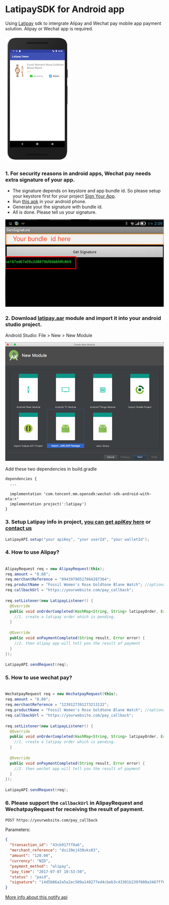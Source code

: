 # LatipaySDK for Android app

Using [Latipay](http://www.latipay.net) sdk to intergrate Alipay and Wechat pay mobile app payment solution. Alipay or Wechat app is required.

![](screenshot/home.png?a)

### 1. For security reasons in android apps, Wechat pay needs extra signature of your app.

* The signature depends on keystore and app bundle id. So please setup your keystore first for your project [Sign Your App](https://developer.android.com/studio/publish/app-signing).
* Run [this apk](https://open.weixin.qq.com/zh_CN/htmledition/res/dev/download/sdk/Gen_Signature_Android.apk) in your android phone.
* Generate your the signature with bundle id.
* All is done. Please tell us your signature.

![](screenshot/chapter8_5_3.png)

### 2. Download [latipay.aar](https://github.com/Latipay/LatipaySDK-Android-Demo/raw/master/latipay/latipay.aar?1525301264551) module and import it into your android studio project.

Android Studio: File > New > New Module

![](screenshot/framework.png)


Add these two dependencies in build.gradle

```
dependencies {
  ...

  implementation 'com.tencent.mm.opensdk:wechat-sdk-android-with-mta:+'
  implementation project(':latipay')
}
```

### 3. Setup Latipay info in project, [you can get apiKey here](https://merchant.latipay.net) or [contact us](http://www.latipay.net/contact/)

```java
LatipayAPI.setup("your apiKey", "your userId", "your walletId");

```

### 4. How to use Alipay?

```java

AlipayRequest req = new AlipayRequest(this);
req.amount = "8.88";
req.merchantReference = "89439798527864287364";
req.productName = "Fossil Women's Rose Goldtone Blane Watch"; //optional
req.callbackUrl = "https://yourwebsite.com/pay_callback";

req.setListener(new LatipayListener() {
  @Override
  public void onOrderCompleted(HashMap<String, String> latipayOrder, Error error) {
    //1. create a latipay order which is pending.
  }

  @Override
  public void onPaymentCompleted(String result, Error error) {
    //2. then alipay app will tell you the result of payment
  }
});

LatipayAPI.sendRequest(req);
```

### 5. How to use wechat pay?

```java

WechatpayRequest req = new WechatpayRequest(this);
req.amount = "8.88";
req.merchantReference = "1239127391273213132";
req.productName = "Fossil Women's Rose Goldtone Blane Watch"; //optional
req.callbackUrl = "https://yourwebsite.com/pay_callback";

req.setListener(new LatipayListener() {
  @Override
  public void onOrderCompleted(HashMap<String, String> latipayOrder, Error error) {
    //1. create a latipay order which is pending.
  }

  @Override
  public void onPaymentCompleted(String result, Error error) {
    //2. then wechat app will tell you the result of payment
  }
});

LatipayAPI.sendRequest(req);
```

### 6. Please support the `callbackUrl` in AlipayRequest and WechatpayRequest for receiving the result of payment.

```
POST https://yourwebsite.com/pay_callback
```

Parameters:

```json
{
  "transaction_id": "43cb917ff8a6",
  "merchant_reference": "dsi39ej430sks03",
  "amount": "120.00",
  "currency": "NZD",
  "payment_method": "alipay",
  "pay_time": "2017-07-07 10:53:50",
  "status" : "paid",
  "signature": "14d5b06a2a5a2ec509a148277ed4cbeb3c43301b239f080a3467ff0aba4070e3",
}
```

[More info about this notify api](http://doc.latipay.net/v2/latipay-hosted-online.html#Payment-Result-Asynchronous-Notification)

